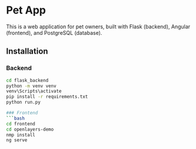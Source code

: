 # Pet App

This is a web application for pet owners, built with Flask (backend), Angular (frontend), and PostgreSQL (database).

## Installation

### Backend
```bash
cd flask_backend
python -m venv venv
venv\Scripts\activate
pip install -r requirements.txt
python run.py

### Frontend
```bash
cd frontend
cd openlayers-demo
nmp install
ng serve
